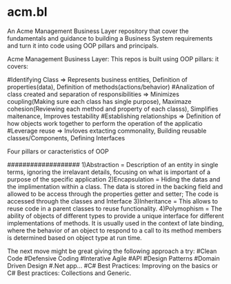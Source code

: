 # acm.bl
An Acme Management Business Layer repository that cover the fundamentals and guidance to building a Business System requirements and turn it into code using OOP pillars and principals.

Acme Management Business Layer:
This repos is built using OOP pillars: it covers:

#Identifying Class => Represents business entities, Definition of properties(data), Definition of methods(actions/behavior)
#Analization of class created and separation of responsibilities => Minimizes coupling(Making sure each class has single purpose), Maximaze cohesion(Reviewing each method and property of each classs), Simplifies maitenance, Improves testability
#Establishing relationships => Definition of how objects work together to perform the operation of the applicatio
#Leverage reuse => Invloves extacting commonality, Building reusable classes/Components, Defining Interfaces

Four pillars or caracteristics of OOP
 
 ###################
1)Abstraction = Description of an entity in single terms, ignoring the irrelavant details, focusing on what is important of a purpose of the specific application
2)Encapsulation = Hiding the datas and the implimentation within a class. The data is stored in the backing field and allowed to be access through the properties getter and setter; The code is accessed through the classes and Interface
3)Inheritance = This allows to reuse code in a parent classes to reuse functionality.
4)Polymophism = The ability of objects of different types to provide a unique interface for different implementations of methods. It is usually used in the context of late binding, where the behavior of an object to respond to a call to its method members is determined based on object type at run time.

The next move might be great giving the following approach a try:
#Clean Code
#Defensive Coding
#Interative Agile
#API
#Design Patterns
#Domain Driven Design
#.Net app...
#C# Best Practices: Improving on the basics or C# Best practices: Collections and Generic.

